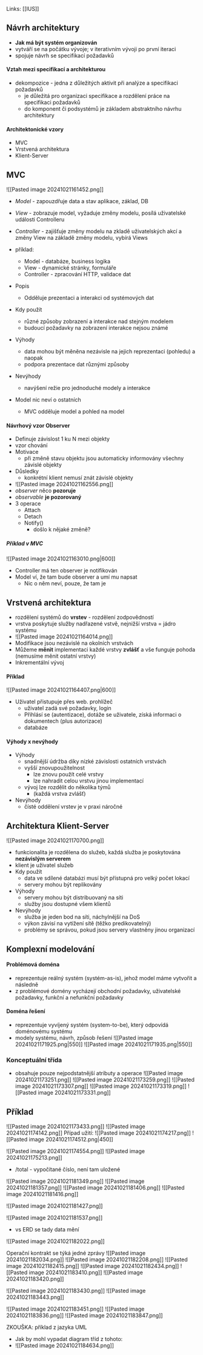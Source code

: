 Links: [[IUS]]

## Návrh architektury
- **Jak má být systém organizován**
- vytváří se na počátku vývoje; v iterativním vývoji po první iteraci
- spojuje návrh se specifikací požadavků

#### Vztah mezi specifikací a architekturou
- dekompozice - jedna z důležitých aktivit při analýze a specifikaci požadavků
	- je důležitá pro organizaci specifikace a rozdělení práce na specifikaci požadavků
	- do komponent či podsystémů je základem abstraktního návrhu architektury
#### Architektonické vzory
- MVC
- Vrstvená architektura
- Klient-Server
## MVC
![[Pasted image 20241021161452.png]]
- *Model*  - zapouzdřuje data a stav aplikace, základ, DB
- *View* -  zobrazuje model, vyžaduje změny modelu, posílá uživatelské události Controlleru
- *Controller* - zajišťuje změny modelu na zkladě uživatelských akcí a změny View na základě změny modelu, vybírá Views

- příklad:
	- Model - databáze, business logika
	- View - dynamické stránky, formuláře
	- Controller - zpracování HTTP, validace dat
- Popis
	- Odděluje prezentaci a interakci od systémových dat
- Kdy použít
	- různé způsoby zobrazení a interakce nad stejným modelem
	- budoucí požadavky na zobrazení interakce nejsou známé
- Výhody 
	- data mohou být měněna nezávisle na jejich reprezentaci (pohledu) a naopak
	- podpora prezentace dat různými způsoby
- Nevýhody
	- navýšení režie pro jednoduché modely a interakce

- Model nic neví o ostatních
	- MVC odděluje model a pohled na model

#### Návrhový vzor Observer
- Definuje závislost 1 ku N mezi objekty
- vzor chování
- Motivace
	- při změně stavu objektu jsou automaticky informovány všechny závislé objekty
- Důsledky
	- konkrétní klient nemusí znát závislé objekty
- ![[Pasted image 20241021162556.png]]
- *observer* něco **pozoruje**
- *observable* **je pozorovaný**
- 3 operace
	- Attach
	- Detach
	- Notify()
		- došlo k nějaké změně?
##### Příklad v MVC
![[Pasted image 20241021163010.png|600]]
- Controller má ten observer je notifikován
- Model ví, že tam bude observer a umí mu napsat
	- Nic o něm neví, pouze, že tam je

## Vrstvená architektura
- rozdělení systémů do **vrstev** - rozdělení zodpovědností
- vrstva poskytuje služby nadřazené vstvě, nejnižší vrstva = jádro systému
- ![[Pasted image 20241021164014.png]]
- Modifikace jsou nezávislé na okolních vrstvách
- Můžeme **měnit** implementaci každé vrstvy **zvlášť** a vše funguje pohoda (nemusíme měnit ostatní vrstvy)
- Inkrementální vývoj

#### Příklad
![[Pasted image 20241021164407.png|600]]
- Uživatel přistupuje přes web. prohlížeč
	- uživatel zadá své požadavky, login
	- Přihlásí se (autentizace), dotáže se uživatele, získá informaci o dokumentech (plus autorizace)
	- databáze
#### Výhody x nevýhody
- Výhody
	- snadnější údržba díky nízké závislosti ostatních vrstvách
	- vyšší znovupoužitelnost
		- lze znovu použít celé vrstvy
		- lze nahradit celou vrstvu jinou implementací
	- vývoj lze rozdělit do několika týmů
		- (každá vrstva zvlášť)
- Nevýhody
	- čísté oddělení vrstev je v praxi náročné

## Architektura Klient-Server
![[Pasted image 20241021170700.png]]
- funkcionalita je rozdělena do služeb, každá služba je poskytována **nezávislým serverem**
- klient je uživatel služeb
- Kdy použít
	- data ve sdílené databázi musí být přístupná pro velký počet lokací
	- servery mohou být replikovány
- Výhody
	- servery mohou být distribuovaný na síti
	- služby jsou dostupné všem klientů
- Nevýhody
	- služba je jeden bod na síti, náchylnější na DoS
	- výkon závisí na vytížení sítě (těžko predikovatelný)
	- problémy se správou, pokud jsou servery vlastněny jinou organizací

## Komplexní modelování
#### Problémová doména
- reprezentuje reálný systém (systém-as-is), jehož model máme vytvořit a následně
- z problémové domény vycházejí obchodní požadavky, uživatelské požadavky, funkční a nefunkční požadavky
#### Doména řešení
- reprezentuje vyvíjený systém (system-to-be), který odpovídá doménovému systému
- modely systému, návrh, způsob řešení
![[Pasted image 20241021171925.png|550]]
![[Pasted image 20241021171935.png|550]]

### Konceptuální třída
- obsahuje pouze nejpodstatnější atributy a operace
![[Pasted image 20241021173251.png]]
![[Pasted image 20241021173259.png]]
![[Pasted image 20241021173307.png]]
![[Pasted image 20241021173319.png]]
![[Pasted image 20241021173331.png]]
## Příklad

![[Pasted image 20241021173433.png]]
![[Pasted image 20241021174142.png]]
Případ užití:
![[Pasted image 20241021174217.png]]
![[Pasted image 20241021174512.png|450]]


![[Pasted image 20241021174554.png]]
![[Pasted image 20241021175213.png]]
- /total - vypočítané číslo, není tam uložené

![[Pasted image 20241021181349.png]]
![[Pasted image 20241021181357.png]]
![[Pasted image 20241021181406.png]]
![[Pasted image 20241021181416.png]]

![[Pasted image 20241021181427.png]]

![[Pasted image 20241021181537.png]]
- vs ERD se tady data mění

![[Pasted image 20241021182022.png]]

Operační kontrakt se týká jedné zprávy
![[Pasted image 20241021182034.png]]
![[Pasted image 20241021182208.png]]
![[Pasted image 20241021182415.png]]
![[Pasted image 20241021182434.png]]
![[Pasted image 20241021183410.png]]
![[Pasted image 20241021183420.png]]

![[Pasted image 20241021183430.png]]
![[Pasted image 20241021183443.png]]

![[Pasted image 20241021183451.png]]
![[Pasted image 20241021183836.png]]
![[Pasted image 20241021183847.png]]


ZKOUŠKA:
příklad z jazyka UML
- Jak by mohl vypadat diagram tříd z tohoto:
- ![[Pasted image 20241021184634.png]]